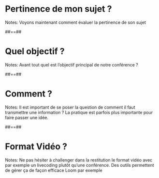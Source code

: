 <!-- .slide: class="transition underline bottom" data-background="./assets/images/free-to-use-sounds-1530855-unsplash.jpg"-->

# Pertinence de mon sujet ?

Notes:
Voyons maintenant comment évaluer la pertinence de son sujet

##==##

<!-- .slide: class="transition underline bottom" data-background="./assets/images/alexander-muzenhardt-768330-unsplash.jpg"-->

# Quel objectif ?

Notes:
Avant tout quel est l’objectif principal de notre conférence ?


##==##

<!-- .slide: class="transition underline top" data-background="./assets/images/baffled-close-up-confused-34520.jpg"-->

# Comment ?

Notes:
Il est important de se poser la question de comment il faut transmettre une information ? La pratique est parfois plus importante pour faire passer une idée.

##==##

<!-- .slide: class="transition underline bottom" data-background="./assets/images/con-karampelas-1178812-unsplash.jpg"-->

# Format Vidéo ?

Notes:
Ne pas hésiter à challenger dans la restitution le format vidéo avec par exemple un livecoding plutôt qu’une conférence. Des outils permettent de gérer ça de façon efficace Loom par exemple


